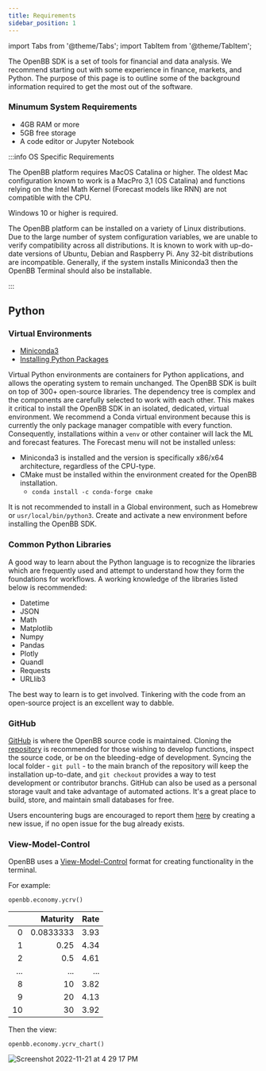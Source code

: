 ```yaml
---
title: Requirements
sidebar_position: 1
---
```


import Tabs from '@theme/Tabs';
import TabItem from '@theme/TabItem';

The OpenBB SDK is a set of tools for financial and data analysis. We recommend starting out with some experience in finance, markets, and Python. The purpose of this page is to outline some of the background information required to get the most out of the software.

### Minumum System Requirements

- 4GB RAM or more
- 5GB free storage
- A code editor or Jupyter Notebook

:::info OS Specific Requirements

<Tabs>
  <TabItem value="MacOS" label="MacOS">
  <div class="gdoc-page">

</div><p>The OpenBB platform requires MacOS Catalina or higher. The oldest Mac configuration known to work is a MacPro 3,1 (OS Catalina) and functions relying on the Intel Math Kernel (Forecast models like RNN) are not compatible with the CPU.</p>
<div class="gdoc-columns">

</div>

</TabItem>
  <TabItem value="Windows" label="Windows">
  <div class="gdoc-page">

</div><p>Windows 10 or higher is required.

</p>
<div class="gdoc-columns">

</div>
</TabItem>
  <TabItem value="Linux" label="Linux">
  <div class="gdoc-page">

</div><p>The OpenBB platform can be installed on a variety of Linux distributions. Due to the large number of system configuration variables, we are unable to verify compatibility across all distributions. It is known to work with up-do-date versions of Ubuntu, Debian and Raspberry Pi. Any 32-bit distributions are incompatible. Generally, if the system installs Miniconda3 then the OpenBB Terminal should also be installable.
</p>
<div class="gdoc-columns">

</div>
</TabItem>
</Tabs>
:::

## Python

### Virtual Environments

- [Miniconda3](https://docs.conda.io/en/latest/miniconda.html)
- [Installing Python Packages](https://packaging.python.org/en/latest/tutorials/installing-packages/)

Virtual Python environments are containers for Python applications, and allows the operating system to remain unchanged. The OpenBB SDK is built on top of 300+ open-source libraries. The dependency tree is complex and the components are carefully selected to work with each other. This makes it critical to install the OpenBB SDK in an isolated, dedicated, virtual environment. We recommend a Conda virtual environment because this is currently the only package manager compatible with every function. Consequently, installations within a `venv` or other container will lack the ML and forecast features. The Forecast menu will not be installed unless:

- Miniconda3 is installed and the version is specifically x86/x64 architecture, regardless of the CPU-type.
- CMake must be installed within the environment created for the OpenBB installation.
     - `conda install -c conda-forge cmake`

It is not recommended to install in a Global environment, such as Homebrew or `usr/local/bin/python3`. Create and activate a new environment before installing the OpenBB SDK.

### Common Python Libraries

A good way to learn about the Python language is to recognize the libraries which are frequently used and attempt to understand how they form the foundations for workflows. A working knowledge of the libraries listed below is recommended:

- Datetime
- JSON
- Math
- Matplotlib
- Numpy
- Pandas
- Plotly
- Quandl
- Requests
- URLlib3

The best way to learn is to get involved. Tinkering with the code from an open-source project is an excellent way to dabble.
### GitHub

[GitHub](https://github.com/OpenBB-finance/OpenBBTerminal) is where the OpenBB source code is maintained. Cloning the [repository](https://github.com/OpenBB-finance/OpenBBTerminal.git) is recommended for those wishing to develop functions, inspect the source code, or be on the bleeding-edge of development. Syncing the local folder - `git pull` - to the main branch of the repository will keep the installation up-to-date, and `git checkout` provides a way to test development or contributor branchs. GitHub can also be used as a personal storage vault and take advantage of automated actions. It's a great place to build, store, and maintain small databases for free.

Users encountering bugs are encouraged to report them [here](https://github.com/OpenBB-finance/OpenBBTerminal/issues/new/choose) by creating a new issue, if no open issue for the bug already exists.

### View-Model-Control

OpenBB uses a [View-Model-Control](https://en.wikipedia.org/wiki/Model%E2%80%93view%E2%80%93controller) format for creating functionality in the terminal.

For example:

```
openbb.economy.ycrv()
```
|    |   Maturity |   Rate |
|---:|-----------:|-------:|
|  0 |  0.0833333 |   3.93 |
|  1 |  0.25      |   4.34 |
|  2 |  0.5       |   4.61 |
| ...|  ...       |  ...   |
|  8 | 10         |   3.82 |
|  9 | 20         |   4.13 |
| 10 | 30         |   3.92 |


Then the view:

```
openbb.economy.ycrv_chart()
```

![Screenshot 2022-11-21 at 4 29 17 PM](https://user-images.githubusercontent.com/85772166/203185342-f019414d-24e2-4d8a-a718-10eeedb59e8c.png)
